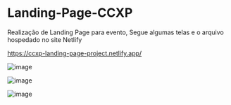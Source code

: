 # Landing-Page-CCXP
Realização de Landing Page para evento, Segue algumas telas e o arquivo hospedado no site Netlify

https://ccxp-landing-page-project.netlify.app/

![image](https://github.com/MatheusNascimento99/Landing-Page-CCXP/assets/139829100/69c5e0f8-842b-4902-aeb4-0805a7582a2e)

![image](https://github.com/MatheusNascimento99/Landing-Page-CCXP/assets/139829100/a56a07f6-2ea9-4413-981b-47e3eb837d1c)

![image](https://github.com/MatheusNascimento99/Landing-Page-CCXP/assets/139829100/9823a393-f52b-4fbe-9c7f-26ad952e5699)


